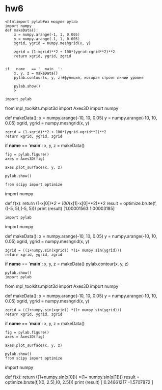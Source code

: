 # hw6

```
<htmlimport pylab#из модуля pylab
import numpy
def makeData():
    x = numpy.arange(-1, 1, 0.005)
    y = numpy.arange(-1, 1, 0.005)
    xgrid, ygrid = numpy.meshgrid(x, y)

    zgrid = (1-xgrid)**2 + 100*(ygrid-xgrid**2)**2 
    return xgrid, ygrid, zgrid


if __name__ == '__main__':
    x, y, z = makeData()
    pylab.contour(x, y, z)#функция, которая строит линии уровня 

    pylab.show()
    >
```
    import pylab
from mpl_toolkits.mplot3d import Axes3D
import numpy


def makeData():
    x = numpy.arange(-10, 10, 0.05)
    y = numpy.arange(-10, 10, 0.05)
    xgrid, ygrid = numpy.meshgrid(x, y)

    zgrid = (1-xgrid)**2 + 100*(ygrid-xgrid**2)**2  
    return xgrid, ygrid, zgrid


if __name__ == '__main__':
    x, y, z = makeData()

    fig = pylab.figure()
    axes = Axes3D(fig)

    axes.plot_surface(x, y, z)

    pylab.show()
    
    from scipy import optimize
import numpy

def f(x):
    return (1-x[0])**2 + 100*(x[1]-x[0]**2)**2 
result = optimize.brute(f,((-5, 5),(-5, 5)))
print (result)
[1.00001563 1.00003185]
    
    import pylab
import numpy


def makeData():
    x = numpy.arange(-10, 10, 0.05)
    y = numpy.arange(-10, 10, 0.05)
    xgrid, ygrid = numpy.meshgrid(x, y)

    zgrid = ((1+numpy.sin(xgrid)) *(1+ numpy.sin(ygrid)))
    return xgrid, ygrid, zgrid


if __name__ == '__main__':
    x, y, z = makeData()
    pylab.contour(x, y, z)

    pylab.show()
    import pylab
from mpl_toolkits.mplot3d import Axes3D
import numpy


def makeData():
    x = numpy.arange(-10, 10, 0.05)
    y = numpy.arange(-10, 10, 0.05)
    xgrid, ygrid = numpy.meshgrid(x, y)

    zgrid = ((1+numpy.sin(xgrid)) *(1+ numpy.sin(ygrid)))
    return xgrid, ygrid, zgrid


if __name__ == '__main__':
    x, y, z = makeData()

    fig = pylab.figure()
    axes = Axes3D(fig)

    axes.plot_surface(x, y, z)

    pylab.show()
    from scipy import optimize
import numpy

def f(x):
    return ((1+numpy.sin(x[0])) *(1+ numpy.sin(x[1])))
result = optimize.brute(f,((0, 2.5),(0, 2.5)))
print (result)
[ 0.24661217 -1.5707872 ]


    
